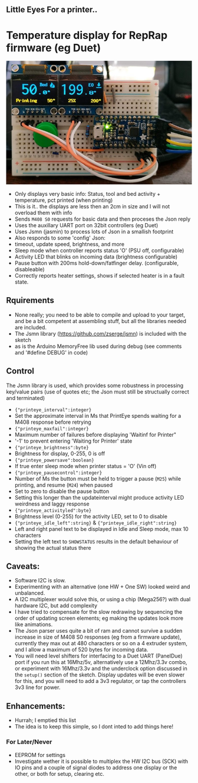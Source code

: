 ## Little Eyes For a printer..
# Temperature display for RepRap firmware (eg Duet)

![Prototype](./images/prototype.jpg)

* Only displays very basic info: Status, tool and bed activity + temperature, pct printed (when printing)
 * This is it.. the displays are less then an 2cm in size and I will not overload them with info
* Sends `M408 S0` requests for basic data and then proceses the Json reply
 * Uses the auxillary UART port on 32bit controllers (eg Duet)
 * Uses Jsmn (jasmin) to process lots of Json in a smallish footprint
* Also responds to some 'config' Json:
 * timeout, update speed, brightness, and more
* Sleep mode when controller reports status 'O' (PSU off, configurable)
* Activity LED that blinks on incoming data (brightness configurable)
* Pause button with 200ms hold-down/fatfinger delay. (configurable, disableable)
* Correctly reports heater settings, shows if selected heater is in a fault state.


## Rquirements 
* None really; you need to be able to compile and upload to your target, and be a bit competent at assembling stuff, but all the libraries needed are included.
 * The Jsmn library (https://github.com/zserge/jsmn) is included with the sketch
 * as is the Arduino MemoryFree lib used during debug (see comments and '#define DEBUG' in code)

## Control
The Jsmn library is used, which provides some robustness in processing key/value pairs (use of quotes etc; the Json must still be structually correct and terminated)
* `{"printeye_interval":integer}`
 * Set the approximate interval in Ms that PrintEye spends waiting for a M408 response before retrying
* `{"printeye_maxfail":integer}`
 * Maximum number of failures before displaying 'Waitinf for Printer"
 * '-1' to prevent entering 'Waiting for Printer' state
* `{"printeye_brightness":byte}`
 * Brightness for display, 0-255, 0 is off
* `{"printeye_powersave":boolean}`
 * If true enter sleep mode when printer status = 'O' (Vin off)
* `{"printeye_pausecontrol":integer}`
 * Number of Ms the button must be held to trigger a pause (`M25`) while printing, and resume (`M24`) when paused
 * Set to zero to disable the pause button
 * Setting this longer than the updateinterval might produce activity LED weirdness and laggy response
* `{"printeye_activityled":byte}`
 * Brightness level (0-255) for the activity LED, set to 0 to disable
* `{"printeye_idle_left":string}` & `{"printeye_idle_right":string}`
 * Left and right panel text to be displayed in Idle and Sleep mode, max 10 characters
 * Setting the left text to `SHOWSTATUS` results in the default behaviour of showing the actual status there

## Caveats:
* Software I2C is slow. 
 * Experimenting with an alternative (one HW + One SW) looked weird and unbalanced.
 * A I2C multiplexer would solve this, or using a chip (Mega256?) with dual hardware I2C, but add complexity
 * I have tried to compensate for the slow redrawing by sequencing the order of updating screen elements; eg making the updates look more like animations.
* The Json parser uses quite a bit of ram and cannot survive a sudden increase in size of M408 S0 responses (eg from a firmware update), currently they max out at 480 characters or so on a 4 extruder system, and I allow a maximum of 520 bytes for incoming data.
* You will need level shifters for interfacing to a Duet UART (PanelDue) port if you run this at 16Mhz/5v, alternatively use a 12Mhz/3.3v combo, or experiment with 16Mhz/3.3v and the underclock option discussed in the `setup()` section of the sketch. Display updates will be even slower for this, and you will need to add a 3v3 regulator, or tap the controllers 3v3 line for power.

## Enhancements: 
* Hurrah; I emptied this list
* The idea is to keep this simple, so I dont inted to add things here!

### For Later/Never
* EEPROM for settings
* Investigate wether it is possible to multiplex the HW I2C bus (SCK) with IO pins and a couple of signal diodes to address one display or the other, or both for setup, clearing etc.
